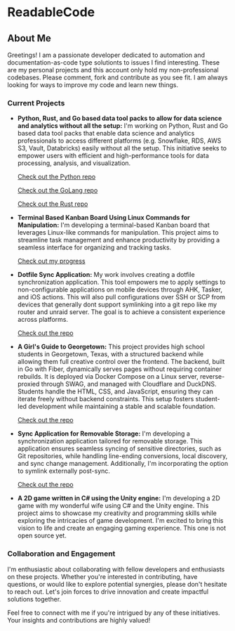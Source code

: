 # ReadableCode

## About Me

Greetings! I am a passionate developer dedicated to automation and documentation-as-code type solutionts to issues I find interesting. These are my personal projects and this account only hold my non-professional codebases. Please comment, fork and contribute as you see fit. I am always looking for ways to improve my code and learn new things.

### Current Projects

- **Python, Rust, and Go based data tool packs to allow for data science and analytics without all the setup:** I'm working on Python, Rust and Go based data tool packs that enable data science and analytics professionals to access different platforms (e.g. Snowflake, RDS, AWS S3, Vault, Databricks) easily without all the setup. This initiative seeks to empower users with efficient and high-performance tools for data processing, analysis, and visualization.

  [Check out the Python repo](https://github.com/ReadableCode/Data_Tool_Pack_Py)
  
  [Check out the GoLang repo](https://github.com/ReadableCode/Data_Tool_Pack_GO)
  
  [Check out the Rust repo](https://github.com/ReadableCode/Data_Tool_Pack_RS)

- **Terminal Based Kanban Board Using Linux Commands for Manipulation:** I'm developing a terminal-based Kanban board that leverages Linux-like commands for manipulation. This project aims to streamline task management and enhance productivity by providing a seamless interface for organizing and tracking tasks.

  [Check out my progress](https://github.com/ReadableCode/Terminal_To_Do)

- **Dotfile Sync Application:** My work involves creating a dotfile synchronization application. This tool empowers me to apply settings to non-configurable applications on mobile devices through AHK, Tasker, and iOS actions. This will also pull configurations over SSH or SCP from devices that generally dont support symlinking into a git repo like my router and unraid server. The goal is to achieve a consistent experience across platforms.

  [Check out the repo](https://github.com/ReadableCode/dotfiles)

- **A Girl's Guide to Georgetown:** This project provides high school students in Georgetown, Texas, with a structured backend while allowing them full creative control over the frontend. The backend, built in Go with Fiber, dynamically serves pages without requiring container rebuilds. It is deployed via Docker Compose on a Linux server, reverse-proxied through SWAG, and managed with Cloudflare and DuckDNS. Students handle the HTML, CSS, and JavaScript, ensuring they can iterate freely without backend constraints. This setup fosters student-led development while maintaining a stable and scalable foundation.

  [Check out the repo](https://github.com/ReadableCode/a_girls_guide_to_georgetown)

- **Sync Application for Removable Storage:** I'm developing a synchronization application tailored for removable storage. This application ensures seamless syncing of sensitive directories, such as Git repositories, while handling line-ending conversions, local discovery, and sync change management. Additionally, I'm incorporating the option to symlink externally post-sync.

  [Check out the repo](https://github.com/ReadableCode/Sync_Plex)

- **A 2D game written in C# using the Unity engine:** I'm developing a 2D game with my wonderful wife using C# and the Unity engine. This project aims to showcase my creativity and programming skills while exploring the intricacies of game development. I'm excited to bring this vision to life and create an engaging gaming experience. This one is not open source yet.

### Collaboration and Engagement

I'm enthusiastic about collaborating with fellow developers and enthusiasts on these projects. Whether you're interested in contributing, have questions, or would like to explore potential synergies, please don't hesitate to reach out. Let's join forces to drive innovation and create impactful solutions together.

Feel free to connect with me if you're intrigued by any of these initiatives. Your insights and contributions are highly valued!
